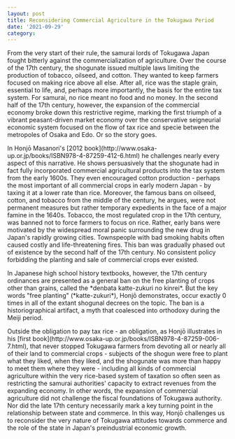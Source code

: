 ```yaml
---
layout: post
title: Reconsidering Commercial Agriculture in the Tokugawa Period
date: '2021-09-29'
category: 
---
```

<p>
From the very start of their rule, the samurai lords of Tokugawa Japan fought bitterly against the commercialization of agriculture. Over the course of the 17th century, the shogunate issued multiple laws limiting the production of tobacco, oilseed, and cotton. They wanted to keep farmers focused on making rice above all else. After all, rice was the staple grain, essential to life, and, perhaps more importantly, the basis for the entire tax system. For samurai, no rice meant no food and no money. In the second half of the 17th century, however, the expansion of the commercial economy broke down this restrictive regime, marking the first triumph of a vibrant peasant-driven market economy over the conservative seigneurial economic system focused on the flow of tax rice and specie between the metropoles of Osaka and Edo. Or so the story goes.
</p>

<p>
In Honj&#333; Masanori's [2012 book](http://www.osaka-up.or.jp/books/ISBN978-4-87259-412-6.html) he challenges nearly every aspect of this narrative. He shows persuasively that the shogunate had in fact fully incorporated commercial agricultural products into the tax system from the early 1600s. They even encouraged cotton production - perhaps the most important of all commercial crops in early modern Japan - by taxing it at a lower rate than rice. Moreover, the famous bans on oilseed, cotton, and tobacco from the middle of the century, he argues, were not permanent measures but rather temporary expedients in the face of a major famine in the 1640s. Tobacco, the most regulated crop in the 17th century, was banned not to force farmers to focus on rice. Rather, early bans were motivated by the widespread moral panic surrounding the new drug in Japan's rapidly growing cities. Townspeople with bad smoking habits often caused costly and life-threatening fires. This ban was gradually phased out of existence by the second half of the 17th century. No consistent policy forbidding the planting and sale of commercial crops ever existed.
</p>

<p>In Japanese high school history textbooks, however, the 17th century ordinances are presented as a general ban on the free planting of crops other than grains, called the *denbata katte-zukuri no kinrei*. But the key words "free planting" (*katte-zukuri*), Honj&#333; demonstrates, occur exactly 0 times in all of the extant shogunal decrees on the topic. The ban is a historiographical artifact, a myth that coalesced into orthodoxy during the Meiji period.
</p>

<p>
 Outside the obligation to pay tax rice - an obligation, as Honj&#333; illustrates in his [first book](http://www.osaka-up.or.jp/books/ISBN978-4-87259-006-7.html), that never stopped Tokugawa farmers from devoting all or nearly all of their land to commercial crops - subjects of the shogun were free to plant what they liked, when they liked, and the shogunate was more than happy to meet them where they were - including all kinds of commercial agriculture within the very rice-based system of taxation so often seen as restricting the samurai authorities' capacity to extract revenues from the expanding economy. In other words, the expansion of commercial agriculture did not challenge the fiscal foundations of Tokugawa authority. Nor did the late 17th century necessarily mark a key turning point in the relationship between state and commerce. In this way, Honj&#333; challenges us to reconsider the very nature of Tokugawa attitudes towards commerce and the role of the state in Japan's preindustrial economic growth.
 </p>